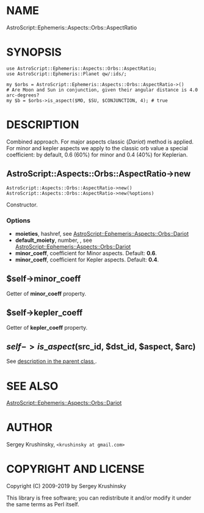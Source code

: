 # NAME

AstroScript::Ephemeris::Aspects::Orbs::AspectRatio

# SYNOPSIS

    use AstroScript::Ephemeris::Aspects::Orbs::AspectRatio;
    use AstroScript::Ephemeris::Planet qw/:ids/;

    my $orbs = AstroScript::Ephemeris::Aspects::Orbs::AspectRatio->()
    # Are Moon and Sun in conjunction, given their angular distance is 4.0 arc-degrees?
    my $b = $orbs->is_aspect($MO, $SU, $CONJUNCTION, 4); # true

# DESCRIPTION

Combined approach. For major aspects classic (_Dariot_) method is applied.
For minor and kepler aspects we apply to the classic orb value a
special coefficient: by default, 0.6 (60%) for minor and 0.4 (40%) for Keplerian.

## AstroScript::Aspects::Orbs::AspectRatio->new

    AstroScript::Aspects::Orbs::AspectRatio->new()
    AstroScript::Aspects::Orbs::AspectRatio->new(%options)

Constructor.

### Options

- **moieties**, hashref, see [AstroScript::Ephemeris::Aspects::Orbs::Dariot](https:/github.com/skrushinsky/astroscript/docs/AstroScript/Ephemeris/Aspects/Orbs/Dariot.md)
- **default\_moiety**, number, , see [AstroScript::Ephemeris::Aspects::Orbs::Dariot](https:/github.com/skrushinsky/astroscript/docs/AstroScript/Ephemeris/Aspects/Orbs/Dariot.md)
- **minor\_coeff**, coefficient for Minor aspects. Default: **0.6**.
- **minor\_coeff**, coefficient for Kepler aspects. Default: **0.4**.

## $self->minor\_coeff

Getter of **minor\_coeff** property.

## $self->kepler\_coeff

Getter of **kepler\_coeff** property.

## $self->is\_aspect($src\_id, $dst\_id, $aspect, $arc)

See [description in the parent class ](/&#x20;AstroScript::Aspects::Orbs).

# SEE ALSO

[AstroScript::Ephemeris::Aspects::Orbs::Dariot](https:/github.com/skrushinsky/astroscript/docs/AstroScript/Ephemeris/Aspects/Orbs/Dariot.md)

# AUTHOR

Sergey Krushinsky, `<krushinsky at gmail.com>`

# COPYRIGHT AND LICENSE

Copyright (C) 2009-2019 by Sergey Krushinsky

This library is free software; you can redistribute it and/or modify
it under the same terms as Perl itself.